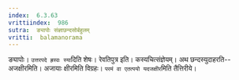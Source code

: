 ```yaml
---
index:  6.3.63
vrittiindex:  986
sutra:  ङ्यापोः संज्ञाछन्दसोर्बहुलम्
vritti:  balamanorama 
---
```


ङ्यापोः। `उत्तरपदे ह्रस्वः स्या`दिति शेषः। रेवतिपुत्र इति। कस्यचित्संज्ञेयम्। अथ छन्दस्युदाहरति--अजक्षीरमिति। अजायाः क्षीरमिति विग्रहः। `परमं वा एतत्पयो यदजक्षीर`मिति तैत्तिरीये।

